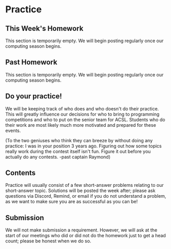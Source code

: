 # Practice

## This Week's Homework

This section is temporarily empty. We will begin posting regularly once our computing season begins.

## Past Homework

This section is temporarily empty. We will begin posting regularly once our computing season begins.

## Do your practice!

We will be keeping track of who does and who doesn't do their practice. This will greatly influence our decisions
for who to bring to programming competitions and who to put on the senior team for ACSL. Students who
do their work are most likely much more motivated and prepared for these events.

(To the two geniuses who think they can breeze by without doing any practice: I was in your position 3 years ago. Figuring out how 
some topics really work during the contest itself isn't fun. Figure it out before you actually do any contests. -past captain Raymond)

## Contents

Practice will usually consist of a few short-answer problems relating to our short-answer topic. Solutions will be posted the week after; please ask questions
via Discord, Remind, or email if you do not understand a problem, as we want to make sure you are as successful as you can be!

## Submission

We will not make submission a requirement. However, we will ask at the start of our meetings who did or did not do the homework just to get a head count;
please be honest when we do so.

